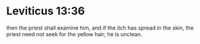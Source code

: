 # Leviticus 13:36

then the priest shall examine him, and if the itch has spread in the skin, the priest need not seek for the yellow hair; he is unclean.

